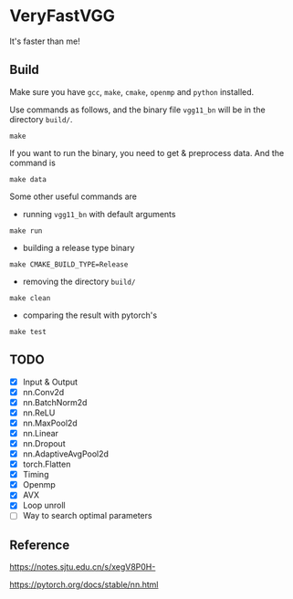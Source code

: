 # VeryFastVGG

It's faster than me!

## Build

Make sure you have `gcc`, `make`, `cmake`, `openmp` and `python` installed.

Use commands as follows, and the binary file `vgg11_bn` will be in the directory `build/`.

```shell
make
```

If you want to run the binary, you need to get & preprocess data. And the command is

```shell
make data
```

Some other useful commands are
- running `vgg11_bn` with default arguments
```shell
make run
```
- building a release type binary
```shell
make CMAKE_BUILD_TYPE=Release
```
- removing the directory `build/`
```shell
make clean
```
- comparing the result with pytorch's
```shell
make test
```

## TODO
- [x] Input & Output
- [x] nn.Conv2d
- [x] nn.BatchNorm2d
- [x] nn.ReLU
- [x] nn.MaxPool2d
- [x] nn.Linear
- [x] nn.Dropout
- [x] nn.AdaptiveAvgPool2d
- [x] torch.Flatten
- [x] Timing
- [x] Openmp
- [x] AVX
- [x] Loop unroll
- [ ] Way to search optimal parameters
## Reference

https://notes.sjtu.edu.cn/s/xegV8P0H-

https://pytorch.org/docs/stable/nn.html
